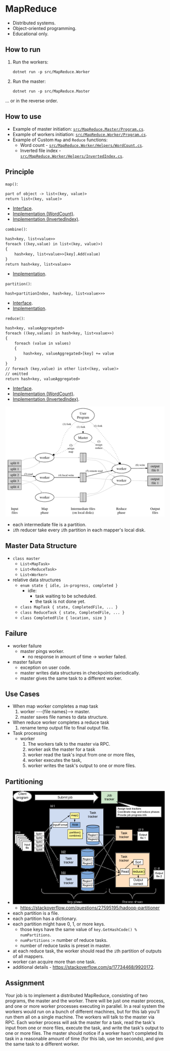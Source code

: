 # MapReduce

-   Distributed systems.
-   Object-oriented programming.
-   Educational only.

## How to run

1.  Run the workers:

    ```
    dotnet run -p src/MapReduce.Worker
    ```

1.  Run the master:

    ```
    dotnet run -p src/MapReduce.Master
    ```

... or in the reverse order.

## How to use

-   Example of master initiation: [`src/MapReduce.Master/Program.cs`](src/MapReduce.Master/Program.cs).
-   Example of workers initiation: [`src/MapReduce.Worker/Program.cs`](src/MapReduce.Worker/Program.cs).
-   Example of Custom `Map` and `Reduce` functions:
    -   Word count - [`src/MapReduce.Worker/Helpers/WordCount.cs`](src/MapReduce.Worker/Helpers/WordCount.cs).
    -   Inverted file index - [`src/MapReduce.Worker/Helpers/InvertedIndex.cs`](src/MapReduce.Worker/Helpers/InvertedIndex.cs).

## Principle

`map()`:

```text
part of object -> list<(key, value)>
return list<(key, value)>
```

-   [Interface](src/MapReduce.Worker/Helpers/IMapping.cs).
-   [Implementation (WordCount)](src/MapReduce.Worker/Helpers/WordCount.cs).
-   [Implementation (InvertedIndex)](src/MapReduce.Worker/Helpers/InvertedIndex.cs).

`combine()`:

```text
hash<key, list<value>>
foreach ((key,value) in list<(key, value)>)
{
    hash<key, list<value>>[key].Add(value)
}
return hash<key, list<value>>
```

-   [Implementation](src/MapReduce.Worker/Helpers/Mapper.cs).

`partition()`:

```text
hash<partitionIndex, hash<key, list<value>>>
```

-   [Interface](src/MapReduce.Worker/Helpers/IPartitioning.cs).
-   [Implementation](src/MapReduce.Worker/Helpers/DefaultPartitioner.cs).

`reduce()`:

```text
hash<key, valueAggregated>
foreach ((key,values) in hash<key, list<value>>)
{
    foreach (value in values)
    {
        hash<key, valueAggregated>[key] += value
    }
}
// foreach (key,value) in other list<(key, value)>
// omitted
return hash<key, valueAggregated>
```

-   [Interface](src/MapReduce.Worker/Helpers/IReducing.cs).
-   [Implementation (WordCount)](src/MapReduce.Worker/Helpers/WordCount.cs).
-   [Implementation (InvertedIndex)](src/MapReduce.Worker/Helpers/InvertedIndex.cs).

![](img/2021-03-09-16-21-13.png)

-   each intermediate file is a partition.
-   `i`th reducer take every `i`th partition in each mapper's local disk.

## Master Data Structure

-   `class master`
    -   `List<MapTask>`
    -   `List<ReduceTask>`
    -   `List<Worker>`
-   relative data structures
    -   `enum state { idle, in-progress, completed }`
        -   idle:
            -   task waiting to be scheduled.
            -   the task is not done yet.
    -   `class MapTask { state, CompletedFile, ... }`
    -   `class ReduceTask { state, CompletedFile, ... }`
    -   `class CompletedFile { location, size }`

## Failure

-   worker failure
    -   master pings worker.
        -   no response in amount of time -> worker failed.
-   master failure
    -   exception on user code.
    -   master writes data structures in checkpoints periodically.
    -   master gives the same task to a different worker.

## Use Cases

-   When map worker completes a map task
    1.  worker ---{file names}--> master.
    1.  master saves file names to data structure.
-   When reduce worker completes a reduce task
    1.  rename temp output file to final output file.
-   Task processing
    -   worker
        1.  The workers talk to the master via RPC.
        1.  worker ask the master for a task
        1.  worker read the task's input from one or more files,
        1.  worker executes the task,
        1.  worker writes the task's output to one or more files.

## Partitioning

-   ![](img/2021-03-12-21-49-30.png)
    -   <https://stackoverflow.com/questions/27595195/hadoop-partitioner>
-   each partition is a file.
-   each partition has a dictionary.
-   each partition might have 0, 1, or more keys.
    -   those keys have the same value of `key.GetHashCode() % numPartitions`.
    -   `numPartitions` := number of reduce tasks.
    -   number of reduce tasks is preset in master.
-   at each reduce task, the worker should read the `i`th partition of outputs of all mappers.
-   worker can acquire more than one task.
-   additional details - <https://stackoverflow.com/q/17734468/9920172>.

## Assignment

Your job is to implement a distributed MapReduce, consisting of two programs, the master and the worker. There will be just one master process, and one or more worker processes executing in parallel. In a real system the workers would run on a bunch of different machines, but for this lab you'll run them all on a single machine. The workers will talk to the master via RPC. Each worker process will ask the master for a task, read the task's input from one or more files, execute the task, and write the task's output to one or more files. The master should notice if a worker hasn't completed its task in a reasonable amount of time (for this lab, use ten seconds), and give the same task to a different worker.
